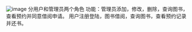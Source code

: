 ![image](https://github.com/user-attachments/assets/60e51863-31f4-4978-b4ce-56cdf6f92689)
分用户和管理员两个角色
功能：管理员添加，修改，删除，查询图书，查看预约并同意借阅申请。
用户注册登陆，图书借阅，查询图书，查看预约记录并还书。

